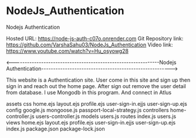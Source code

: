 # NodeJs_Authentication
Nodejs Authentication 

Hosted URL: https://node-js-auth-c07o.onrender.com
Git Repository link: https://github.com/VarshaSahu03/NodeJs_Authentication
Video link: https://www.youtube.com/watch?v=Hu_osyowg28

<--------------------------------------------------------------Nodejs Authentication------------------------------------------------------->

This website is a Authentication site. User come in this site and sign up then sign in and reach out the home page. After sign out remove the user detail from database.
I use Mongodb in this program. And connect in Atlus


assets
     css 
          home.ejs
          layout.ejs
          profile.ejs
          user-sign-in.ejjs
          user-sign-up.ejs        
config
     google.js
     mongoose.js
     passport-local-strategy.js
controllers
     home-controller.js
     users-controller.js
models 
     users.js
routes
     index.js
     users.js
views
      home.ejs
      layout.ejs
      profile.ejs
      user-sign-in.ejjs
      user-sign-up.ejs
index.js
package.json
package-lock.json
